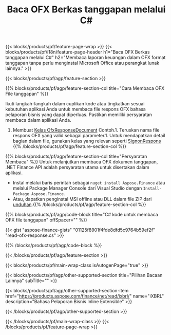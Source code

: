 ﻿---
title: Baca OFX Berkas tanggapan melalui C#
description: Contoh kode untuk OFX pembacaan file tanggapan. Gunakan kode contoh API untuk membaca berkas tanggapan OFX kumpulan dalam aplikasi berbasis .NET. 
url: /id/net/read/ofx-response/
family: finance
platformtag: net
feature: read
informat: OFX response
outformat: 
otherformats: 
---
{{< blocks/products/pf/feature-page-wrap >}}
{{< blocks/products/pf/i18n/feature-page-header h1="Baca OFX Berkas tanggapan melalui C#" h2="Membaca laporan keuangan dalam OFX format tanggapan tanpa perlu menginstal Microsoft Office atau perangkat lunak lainnya." >}}

{{< blocks/products/pf/agp/feature-section >}}

{{% blocks/products/pf/agp/feature-section-col title="Cara Membaca OFX File tanggapan" %}}

Ikuti langkah-langkah dalam cuplikan kode atau tingkatkan sesuai kebutuhan aplikasi Anda untuk membaca file respons OFX bahasa pelaporan bisnis yang dapat diperluas. Pastikan memiliki persyaratan membaca dalam aplikasi Anda.

1. Membuat [Kelas OfxResponseDocument](https://apireference.aspose.com/finance/net/aspose.finance.ofx/ofxresponsedocument) Contoh.1. Teruskan nama file respons OFX yang valid sebagai parameter.1. Untuk mendapatkan detail bagian dalam file, gunakan kelas yang relevan seperti [SignonRespons](https://apireference.aspose.com/finance/net/aspose.finance.ofx.signon/signonresponse)
{{% /blocks/products/pf/agp/feature-section-col %}}

{{% blocks/products/pf/agp/feature-section-col title="Persyaratan Membaca" %}}
Untuk melanjutkan membaca OFX dokumen tanggapan, .NET Finance API adalah persyaratan utama untuk disertakan dalam aplikasi. 
- Instal melalui baris perintah sebagai ```nuget install Aspose.Finance``` atau melalui Package Manager Console dari Visual Studio dengan ```Install-Package Aspose.Finance```.
- Atau, dapatkan penginstal MSI offline atau DLL dalam file ZIP dari [unduhan](https://downloads.aspose.com/finance/net).{{% /blocks/products/pf/agp/feature-section-col %}}

{{% blocks/products/pf/agp/code-block title="C# kode untuk membaca OFX file tanggapan" offSpacer="" %}}

{{< gist "aspose-finance-gists" "01125f8901f4fde8dfd5c9764b59ef2f" "read-ofx-response.cs" >}}

{{% /blocks/products/pf/agp/code-block %}}

{{< /blocks/products/pf/agp/feature-section >}}

{{< blocks/products/pf/main-wrap-class isAutogenPage="true" >}}

{{< blocks/products/pf/agp/other-supported-section title="Pilihan Bacaan Lainnya" subTitle="" >}}

{{< blocks/products/pf/agp/other-supported-section-item href="https://products.aspose.com/finance/net/read/ixbrl/" name="iXBRL" description="Bahasa Pelaporan Bisnis Inline Extensible" >}}

{{< /blocks/products/pf/agp/other-supported-section >}}

{{< /blocks/products/pf/main-wrap-class >}}
{{< /blocks/products/pf/feature-page-wrap >}}